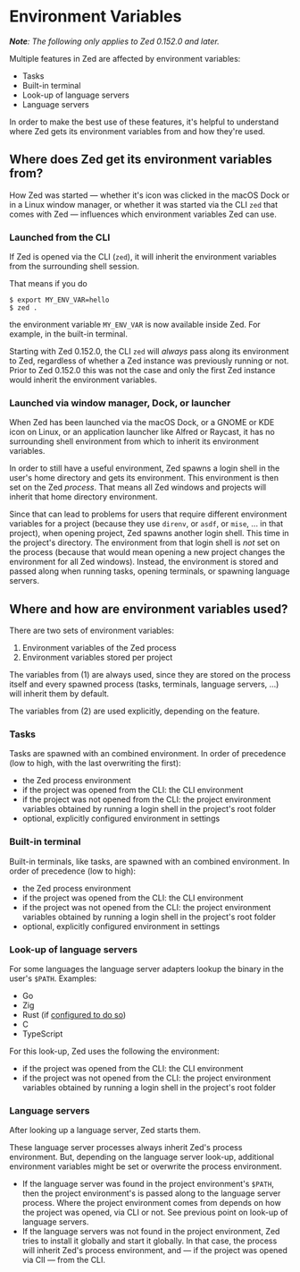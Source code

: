 # Environment Variables

_**Note**: The following only applies to Zed 0.152.0 and later._

Multiple features in Zed are affected by environment variables:

- Tasks
- Built-in terminal
- Look-up of language servers
- Language servers

In order to make the best use of these features, it's helpful to understand where Zed gets its environment variables from and how they're used.

## Where does Zed get its environment variables from?

How Zed was started — whether it's icon was clicked in the macOS Dock or in a Linux window manager, or whether it was started via the CLI `zed` that comes with Zed — influences which environment variables Zed can use.

### Launched from the CLI

If Zed is opened via the CLI (`zed`), it will inherit the environment variables from the surrounding shell session.

That means if you do

```
$ export MY_ENV_VAR=hello
$ zed .
```

the environment variable `MY_ENV_VAR` is now available inside Zed. For example, in the built-in terminal.

Starting with Zed 0.152.0, the CLI `zed` will _always_ pass along its environment to Zed, regardless of whether a Zed instance was previously running or not. Prior to Zed 0.152.0 this was not the case and only the first Zed instance would inherit the environment variables.

### Launched via window manager, Dock, or launcher

When Zed has been launched via the macOS Dock, or a GNOME or KDE icon on Linux, or an application launcher like Alfred or Raycast, it has no surrounding shell environment from which to inherit its environment variables.

In order to still have a useful environment, Zed spawns a login shell in the user's home directory and gets its environment. This environment is then set on the Zed _process_. That means all Zed windows and projects will inherit that home directory environment.

Since that can lead to problems for users that require different environment variables for a project (because they use `direnv`, or `asdf`, or `mise`, ... in that project), when opening project, Zed spawns another login shell. This time in the project's directory. The environment from that login shell is _not_ set on the process (because that would mean opening a new project changes the environment for all Zed windows). Instead, the environment is stored and passed along when running tasks, opening terminals, or spawning language servers.

## Where and how are environment variables used?

There are two sets of environment variables:

1. Environment variables of the Zed process
2. Environment variables stored per project

The variables from (1) are always used, since they are stored on the process itself and every spawned process (tasks, terminals, language servers, ...) will inherit them by default.

The variables from (2) are used explicitly, depending on the feature.

### Tasks

Tasks are spawned with an combined environment. In order of precedence (low to high, with the last overwriting the first):

- the Zed process environment
- if the project was opened from the CLI: the CLI environment
- if the project was not opened from the CLI: the project environment variables obtained by running a login shell in the project's root folder
- optional, explicitly configured environment in settings

### Built-in terminal

Built-in terminals, like tasks, are spawned with an combined environment. In order of precedence (low to high):

- the Zed process environment
- if the project was opened from the CLI: the CLI environment
- if the project was not opened from the CLI: the project environment variables obtained by running a login shell in the project's root folder
- optional, explicitly configured environment in settings

### Look-up of language servers

For some languages the language server adapters lookup the binary in the user's `$PATH`. Examples:

- Go
- Zig
- Rust (if [configured to do so](./languages/rust.md#binary))
- C
- TypeScript

For this look-up, Zed uses the following the environment:

- if the project was opened from the CLI: the CLI environment
- if the project was not opened from the CLI: the project environment variables obtained by running a login shell in the project's root folder

### Language servers

After looking up a language server, Zed starts them.

These language server processes always inherit Zed's process environment. But, depending on the language server look-up, additional environment variables might be set or overwrite the process environment.

- If the language server was found in the project environment's `$PATH`, then the project environment's is passed along to the language server process. Where the project environment comes from depends on how the project was opened, via CLI or not. See previous point on look-up of language servers.
- If the language servers was not found in the project environment, Zed tries to install it globally and start it globally. In that case, the process will inherit Zed's process environment, and — if the project was opened via ClI — from the CLI.
